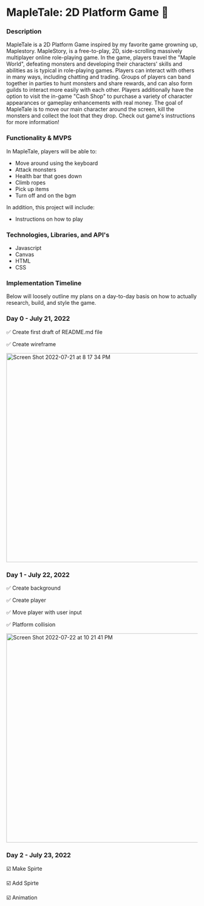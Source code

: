 # MapleTale: 2D Platform Game 🍁

### Description
MapleTale is a 2D Platform Game inspired by my favorite game growning up, Maplestory. MapleStory, is a free-to-play, 2D, side-scrolling massively multiplayer online role-playing game. In the game, players travel the "Maple World", defeating monsters and developing their characters' skills and abilities as is typical in role-playing games. Players can interact with others in many ways, including chatting and trading. Groups of players can band together in parties to hunt monsters and share rewards, and can also form guilds to interact more easily with each other. Players additionally have the option to visit the in-game "Cash Shop" to purchase a variety of character appearances or gameplay enhancements with real money. The goal of MapleTale is to move our main character around the screen, kill the monsters and collect the loot that they drop. Check out game's instructions for more information! 

### Functionality & MVPS
In MapleTale, players will be able to:
- Move around using the keyboard
- Attack monsters
- Health bar that goes down
- Climb ropes
- Pick up items 
- Turn off and on the bgm 

In addition, this project will include:

- Instructions on how to play

### Technologies, Libraries, and API's
- Javascript
- Canvas
- HTML
- CSS

### Implementation Timeline
Below will loosely outline my plans on a day-to-day basis on how to actually research, build, and style the game.

### Day 0 - July 21, 2022
✅ Create first draft of README.md file 

✅ Create wireframe


<img width="550" alt="Screen Shot 2022-07-21 at 8 17 34 PM" src="https://user-images.githubusercontent.com/38708266/180335811-ce64898c-d4e1-4f98-8cb8-b87b53dc3102.png">

### Day 1 - July 22, 2022
✅ Create background

✅ Create player

✅ Move player with user input

✅ Platform collision

<img width="550" alt="Screen Shot 2022-07-22 at 10 21 41 PM" src="https://user-images.githubusercontent.com/38708266/180586997-94bc2ca9-a6a3-4f0e-b2ce-1c2fcef38cad.png">

### Day 2 - July 23, 2022
☑️ Make Spirte

☑️ Add Spirte

☑️ Animation 


